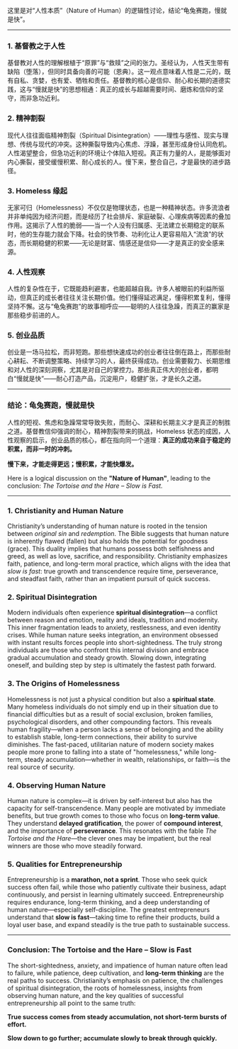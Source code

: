 
这里是对“人性本质”（Nature of Human）的逻辑性讨论，结论“龟兔赛跑，慢就是快”。  

---

### **1. 基督教之于人性**  

基督教对人性的理解根植于“原罪”与“救赎”之间的张力。圣经认为，人性天生带有缺陷（堕落），但同时具备向善的可能（恩典）。这一观点意味着人性是二元的，既有自私、贪婪，也有爱、牺牲和责任。基督教的核心是信仰、耐心和长期的道德实践，这与“慢就是快”的思想相通：真正的成长与超越需要时间、磨炼和信仰的坚守，而非急功近利。  

### **2. 精神割裂**  

现代人往往面临精神割裂（Spiritual Disintegration）——理性与感性、现实与理想、传统与现代的冲突。这种撕裂导致内心焦虑、浮躁，甚至形成身份认同危机。人性渴望整合，但急功近利的环境让个体陷入短视。真正有力量的人，是能够面对内心撕裂，接受缓慢积累、耐心成长的人。慢下来，整合自己，才是最快的进步路径。  

### **3. Homeless 缘起**  

无家可归（Homelessness）不仅仅是物理状态，也是一种精神状态。许多流浪者并非单纯因为经济问题，而是经历了社会排斥、家庭破裂、心理疾病等因素的叠加作用。这揭示了人性的脆弱——当一个人没有归属感、无法建立长期稳定的联系时，他的生存能力就会下降。社会的快节奏、功利化让人更容易陷入“流浪”的状态，而长期稳健的积累——无论是财富、情感还是信仰——才是真正的安全感来源。  

### **4. 人性观察**  

人性的复杂性在于，它既能趋利避害，也能超越自我。许多人被眼前的利益所驱动，但真正的成长者往往关注长期价值。他们懂得延迟满足，懂得积累复利，懂得坚持不懈。这与“龟兔赛跑”的故事相呼应——聪明的人往往急躁，而真正的赢家是那些稳步前进的人。  

### **5. 创业品质**  

创业是一场马拉松，而非短跑。那些想快速成功的创业者往往倒在路上，而那些耐心耕耘、不断调整策略、持续学习的人，最终获得成功。创业需要毅力、长期思维和对人性的深刻洞察，尤其是对自己的掌控力。那些真正伟大的创业者，都明白“慢就是快”——耐心打造产品，沉淀用户，稳健扩张，才是长久之道。  

---

### **结论：龟兔赛跑，慢就是快**  

人性的短视、焦虑和急躁常常导致失败，而耐心、深耕和长期主义才是真正的制胜之道。基督教信仰强调的耐心，精神割裂带来的挑战，Homeless 状态的成因，人性观察的启示，创业品质的核心，都在指向同一个道理：**真正的成功来自于稳定的积累，而非一时的冲刺。**  

**慢下来，才能走得更远；慢积累，才能快爆发。**


Here is a logical discussion on the **"Nature of Human"**, leading to the conclusion: *The Tortoise and the Hare – Slow is Fast.*  

---

### **1. Christianity and Human Nature**  

Christianity’s understanding of human nature is rooted in the tension between *original sin* and *redemption*. The Bible suggests that human nature is inherently flawed (fallen) but also holds the potential for goodness (grace). This duality implies that humans possess both selfishness and greed, as well as love, sacrifice, and responsibility. Christianity emphasizes faith, patience, and long-term moral practice, which aligns with the idea that *slow is fast*: true growth and transcendence require time, perseverance, and steadfast faith, rather than an impatient pursuit of quick success.  

### **2. Spiritual Disintegration**  

Modern individuals often experience **spiritual disintegration**—a conflict between reason and emotion, reality and ideals, tradition and modernity. This inner fragmentation leads to anxiety, restlessness, and even identity crises. While human nature seeks integration, an environment obsessed with instant results forces people into short-sightedness. The truly strong individuals are those who confront this internal division and embrace gradual accumulation and steady growth. Slowing down, integrating oneself, and building step by step is ultimately the fastest path forward.  

### **3. The Origins of Homelessness**  

Homelessness is not just a physical condition but also a **spiritual state**. Many homeless individuals do not simply end up in their situation due to financial difficulties but as a result of social exclusion, broken families, psychological disorders, and other compounding factors. This reveals human fragility—when a person lacks a sense of belonging and the ability to establish stable, long-term connections, their ability to survive diminishes. The fast-paced, utilitarian nature of modern society makes people more prone to falling into a state of "homelessness," while long-term, steady accumulation—whether in wealth, relationships, or faith—is the real source of security.  

### **4. Observing Human Nature**  

Human nature is complex—it is driven by self-interest but also has the capacity for self-transcendence. Many people are motivated by immediate benefits, but true growth comes to those who focus on **long-term value**. They understand **delayed gratification**, the power of **compound interest**, and the importance of **perseverance**. This resonates with the fable *The Tortoise and the Hare*—the clever ones may be impatient, but the real winners are those who move steadily forward.  

### **5. Qualities for Entrepreneurship**  

Entrepreneurship is a **marathon, not a sprint**. Those who seek quick success often fail, while those who patiently cultivate their business, adapt continuously, and persist in learning ultimately succeed. Entrepreneurship requires endurance, long-term thinking, and a deep understanding of human nature—especially self-discipline. The greatest entrepreneurs understand that **slow is fast**—taking time to refine their products, build a loyal user base, and expand steadily is the true path to sustainable success.  

---

### **Conclusion: The Tortoise and the Hare – Slow is Fast**  

The short-sightedness, anxiety, and impatience of human nature often lead to failure, while patience, deep cultivation, and **long-term thinking** are the real paths to success. Christianity’s emphasis on patience, the challenges of spiritual disintegration, the roots of homelessness, insights from observing human nature, and the key qualities of successful entrepreneurship all point to the same truth:  

**True success comes from steady accumulation, not short-term bursts of effort.**  

**Slow down to go further; accumulate slowly to break through quickly.**
